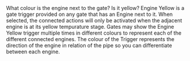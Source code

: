 <lore>
What colour is the engine next to the gate? Is it yellow?
</lore>
<no_lore>
Engine Yellow is a gate trigger provided on any gate that has an Engine next to it.
</no_lore>

<chapter name="Requirements"/>
When selected, the connected actions will only be activated when the adjacent engine is at its yellow tempurature stage.

<chapter name="Trigger directions"/>
Gates may show the Engine Yellow trigger multiple times in different colours to represent each of the different connected engines.
The colour of the Trigger represents the direction of the engine in relation of the pipe so you can differentiate between each engine.